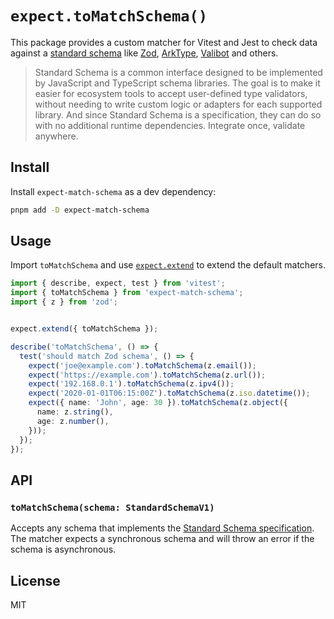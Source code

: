 # `expect.toMatchSchema()`

This package provides a custom matcher for Vitest and Jest to check data against a [standard schema](https://github.com/standard-schema/standard-schema) like [Zod](https://zod.dev/), [ArkType](https://arktype.io/), [Valibot](https://valibot.dev/) and others.

> Standard Schema is a common interface designed to be implemented by JavaScript and TypeScript schema libraries.
> The goal is to make it easier for ecosystem tools to accept user-defined type validators, without needing to write custom logic or adapters for each supported library. And since Standard Schema is a specification, they can do so with no additional runtime dependencies. Integrate once, validate anywhere.

## Install 

Install `expect-match-schema` as a dev dependency:

```bash
pnpm add -D expect-match-schema
```

## Usage

Import `toMatchSchema` and use [`expect.extend`](https://vitest.dev/api/expect.html#expect-extend) to extend the default matchers.

```ts
import { describe, expect, test } from 'vitest';
import { toMatchSchema } from 'expect-match-schema';
import { z } from 'zod';


expect.extend({ toMatchSchema });

describe('toMatchSchema', () => {
  test('should match Zod schema', () => {
    expect('joe@example.com').toMatchSchema(z.email());
    expect('https://example.com').toMatchSchema(z.url());
    expect('192.168.0.1').toMatchSchema(z.ipv4());
    expect('2020-01-01T06:15:00Z').toMatchSchema(z.iso.datetime());
    expect({ name: 'John', age: 30 }).toMatchSchema(z.object({
      name: z.string(),
      age: z.number(),
    }));
  });
});
```

## API

### `toMatchSchema(schema: StandardSchemaV1)`

Accepts any schema that implements the [Standard Schema specification](https://github.com/standard-schema/standard-schema?tab=readme-ov-file#what-schema-libraries-implement-the-spec). The matcher expects a synchronous schema and will throw an error if the schema is asynchronous.

## License

MIT
